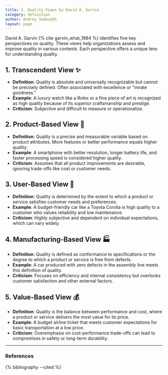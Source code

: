 ```yaml
---
title: 2. Quality Views by David A. Garvin
category: definition
author: Andrey Sadovykh
layout: page
---
```


David A. Garvin {% cite garvin_what_1984 %} identifies five key perspectives on quality. These views help organizations assess and improve quality in various contexts. Each perspective offers a unique lens for understanding quality.

## 1. **Transcendent View** ✨
- **Definition**: Quality is absolute and universally recognizable but cannot be precisely defined. Often associated with excellence or "innate goodness."
- **Example**: A luxury watch like a Rolex or a fine piece of art is recognized as high quality because of its superior craftsmanship and prestige.
- **Criticism**: Subjective and difficult to measure or operationalize.

## 2. **Product-Based View** 🏅
- **Definition**: Quality is a precise and measurable variable based on product attributes. More features or better performance equals higher quality.
- **Example**: A smartphone with better resolution, longer battery life, and faster processing speed is considered higher quality.
- **Criticism**: Assumes that all product improvements are desirable, ignoring trade-offs like cost or customer needs.

## 3. **User-Based View** 👥
- **Definition**: Quality is determined by the extent to which a product or service satisfies customer needs and preferences.
- **Example**: A budget-friendly car like a Toyota Corolla is high quality to a customer who values reliability and low maintenance.
- **Criticism**: Highly subjective and dependent on individual expectations, which can vary widely.

## 4. **Manufacturing-Based View** 🏭
- **Definition**: Quality is defined as conformance to specifications or the degree to which a product or service is free from defects.
- **Example**: A car produced with zero defects in the assembly line meets this definition of quality.
- **Criticism**: Focuses on efficiency and internal consistency but overlooks customer satisfaction and other external factors.

## 5. **Value-Based View** 💰
- **Definition**: Quality is the balance between performance and cost, where a product or service delivers the most value for its price.
- **Example**: A budget airline ticket that meets customer expectations for basic transportation at a low price.
- **Criticism**: Overemphasis on cost-performance trade-offs can lead to compromises in safety or long-term durability.

---

### References

{% bibliography --cited %}
